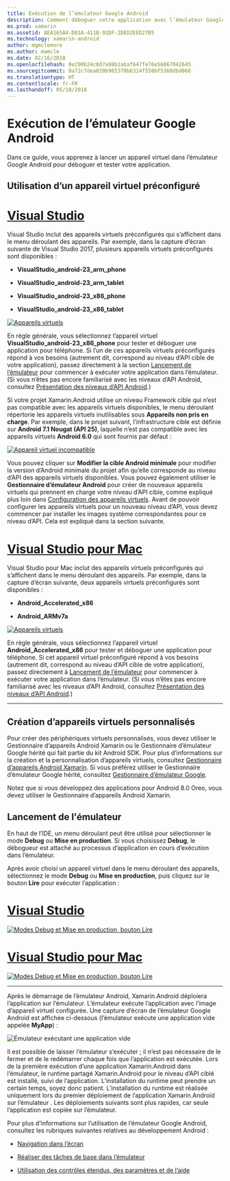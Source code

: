 ```yaml
---
title: Exécution de l’émulateur Google Android
description: Comment déboguer votre application avec l’émulateur Google Android
ms.prod: xamarin
ms.assetid: AEA165A4-D81A-411B-91DF-2DED2EED27B5
ms.technology: xamarin-android
author: mgmclemore
ms.author: mamcle
ms.date: 02/16/2018
ms.openlocfilehash: 0e290b24c0d7a98b1abaf647fe76e56867042645
ms.sourcegitcommit: 0a72c7dea020b965378b6314f558bf5360dbd066
ms.translationtype: HT
ms.contentlocale: fr-FR
ms.lasthandoff: 05/10/2018
---
```

# <a name="running-the-google-android-emulator"></a>Exécution de l’émulateur Google Android

Dans ce guide, vous apprenez à lancer un appareil virtuel dans l’émulateur Google Android pour déboguer et tester votre application.

## <a name="using-a-pre-configured-virtual-device"></a>Utilisation d’un appareil virtuel préconfiguré

# <a name="visual-studiotabvswin"></a>[Visual Studio](#tab/vswin)

Visual Studio inclut des appareils virtuels préconfigurés qui s’affichent dans le menu déroulant des appareils. Par exemple, dans la capture d’écran suivante de Visual Studio 2017, plusieurs appareils virtuels préconfigurés sont disponibles :

-   **VisualStudio\_android-23\_arm\_phone**

-   **VisualStudio\_android-23\_arm\_tablet**

-   **VisualStudio\_android-23\_x86\_phone** 

-   **VisualStudio\_android-23\_x86\_tablet** 

[![Appareils virtuels](running-the-emulator-images/win/01-virtual-devices-sml.png)](running-the-emulator-images/win/01-virtual-devices.png#lightbox)

En règle générale, vous sélectionnez l’appareil virtuel **VisualStudio\_android-23\_x86\_phone** pour tester et déboguer une application pour téléphone. Si l’un de ces appareils virtuels préconfigurés répond à vos besoins (autrement dit, correspond au niveau d’API cible de votre application), passez directement à la section [Lancement de l’émulateur](#launching) pour commencer à exécuter votre application dans l’émulateur. (Si vous n’êtes pas encore familiarisé avec les niveaux d’API Android, consultez [Présentation des niveaux d’API Android](~/android/app-fundamentals/android-api-levels.md).)

Si votre projet Xamarin.Android utilise un niveau Framework cible qui n’est pas compatible avec les appareils virtuels disponibles, le menu déroulant répertorie les appareils virtuels inutilisables sous **Appareils non pris en charge**. Par exemple, dans le projet suivant, l’infrastructure cible est définie sur **Android 7.1 Nougat (API 25)**, laquelle n’est pas compatible avec les appareils virtuels **Android 6.0** qui sont fournis par défaut :

[![Appareil virtuel incompatible](running-the-emulator-images/win/02-incompatible-level-sml.png)](running-the-emulator-images/win/02-incompatible-level.png#lightbox)

Vous pouvez cliquer sur **Modifier la cible Android minimale** pour modifier la version d’Android minimale du projet afin qu’elle corresponde au niveau d’API des appareils virtuels disponibles. Vous pouvez également utiliser le **Gestionnaire d’émulateur Android** pour créer de nouveaux appareils virtuels qui prennent en charge votre niveau d’API cible, comme expliqué plus loin dans [Configuration des appareils virtuels](#virtualdevice). Avant de pouvoir configurer les appareils virtuels pour un nouveau niveau d’API, vous devez commencer par installer les images système correspondantes pour ce niveau d’API. Cela est expliqué dans la section suivante.

# <a name="visual-studio-for-mactabvsmac"></a>[Visual Studio pour Mac](#tab/vsmac)

Visual Studio pour Mac inclut des appareils virtuels préconfigurés qui s’affichent dans le menu déroulant des appareils. Par exemple, dans la capture d’écran suivante, deux appareils virtuels préconfigurés sont disponibles :

-   **Android\_Accelerated\_x86**

-   **Android\_ARMv7a**

[![Appareils virtuels](running-the-emulator-images/mac/01-virtual-devices-sml.png)](running-the-emulator-images/mac/01-virtual-devices.png#lightbox)

En règle générale, vous sélectionnez l’appareil virtuel **Android\_Accelerated\_x86** pour tester et déboguer une application pour téléphone. Si cet appareil virtuel préconfiguré répond à vos besoins (autrement dit, correspond au niveau d’API cible de votre application), passez directement à [Lancement de l’émulateur](#launching) pour commencer à exécuter votre application dans l’émulateur. (Si vous n’êtes pas encore familiarisé avec les niveaux d’API Android, consultez [Présentation des niveaux d’API Android](~/android/app-fundamentals/android-api-levels.md).)

-----

## <a name="creating-custom-virtual-devices"></a>Création d’appareils virtuels personnalisés

Pour créer des périphériques virtuels personnalisés, vous devez utiliser le Gestionnaire d’appareils Android Xamarin ou le Gestionnaire d’émulateur Google hérité qui fait partie du kit Android SDK. Pour plus d’informations sur la création et la personnalisation d’appareils virtuels, consultez [Gestionnaire d’appareils Android Xamarin](~/android/get-started/installation/android-emulator/xamarin-device-manager.md).
Si vous préférez utiliser le Gestionnaire d’émulateur Google hérité, consultez [Gestionnaire d’émulateur Google](~/android/get-started/installation/android-emulator/google-emulator-manager.md).

Notez que si vous développez des applications pour Android 8.0 Oreo, vous devez utiliser le Gestionnaire d’appareils Android Xamarin.

<a name="launching" />

## <a name="launching-the-emulator"></a>Lancement de l'émulateur

En haut de l’IDE, un menu déroulant peut être utilisé pour sélectionner le mode **Debug** ou **Mise en production**. Si vous choisissez **Debug**, le débogueur est attaché au processus d’application en cours d’exécution dans l’émulateur. 

Après avoir choisi un appareil virtuel dans le menu déroulant des appareils, sélectionnez le mode **Debug** ou **Mise en production**, puis cliquez sur le bouton **Lire** pour exécuter l’application :

# <a name="visual-studiotabvswin"></a>[Visual Studio](#tab/vswin)

[![Modes Debug et Mise en production, bouton Lire](running-the-emulator-images/win/17-debug-release-sml.png)](running-the-emulator-images/win/17-debug-release.png#lightbox)

# <a name="visual-studio-for-mactabvsmac"></a>[Visual Studio pour Mac](#tab/vsmac)

[![Modes Debug et Mise en production, bouton Lire](running-the-emulator-images/mac/16-debug-release-sml.png)](running-the-emulator-images/mac/16-debug-release.png#lightbox)

-----

Après le démarrage de l’émulateur Android, Xamarin.Android déploiera l’application sur l’émulateur. L’émulateur exécute l’application avec l’image d’appareil virtuel configurée. Une capture d’écran de l’émulateur Google Android est affichée ci-dessous (l’émulateur exécute une application vide appelée **MyApp**) :

![Émulateur exécutant une application vide](running-the-emulator-images/emulator-running.png)

Il est possible de laisser l’émulateur s’exécuter ; il n’est pas nécessaire de le fermer et de le redémarrer chaque fois que l’application est exécutée. Lors de la première exécution d’une application Xamarin.Android dans l’émulateur, le runtime partagé Xamarin.Android pour le niveau d’API ciblé est installé, suivi de l’application. L’installation du runtime peut prendre un certain temps, soyez donc patient. L’installation du runtime est réalisée uniquement lors du premier déploiement de l’application Xamarin.Android sur l’émulateur . Les déploiements suivants sont plus rapides, car seule l’application est copiée sur l’émulateur.

Pour plus d’informations sur l’utilisation de l’émulateur Google Android, consultez les rubriques suivantes relatives au développement Android :

-   [Navigation dans l’écran](https://developer.android.com/studio/run/emulator.html#navigate)

-   [Réaliser des tâches de base dans l’émulateur](https://developer.android.com/studio/run/emulator.html#tasks)

-   [Utilisation des contrôles étendus, des paramètres et de l’aide](https://developer.android.com/studio/run/emulator.html#extended)

